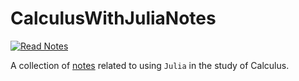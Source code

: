 # CalculusWithJuliaNotes

[![Read Notes](https://img.shields.io/badge/docs-latests-blue.svg)](https://jverzani.github.io/CalculusWithJuliaNotes.jl/)


A collection of [notes]((https://jverzani.github.io/CalculusWithJuliaNotes.jl/)) related to using `Julia` in the study of Calculus.
